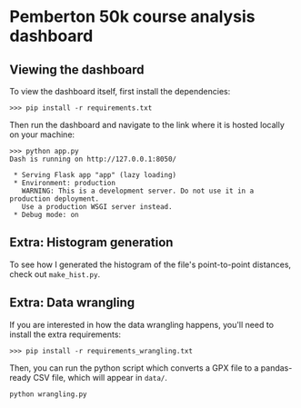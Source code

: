 # Pemberton 50k course analysis dashboard

## Viewing the dashboard

To view the dashboard itself, first install the dependencies:
```
>>> pip install -r requirements.txt
```
Then run the dashboard and navigate to the link where it is hosted locally
on your machine:
```
>>> python app.py
Dash is running on http://127.0.0.1:8050/

 * Serving Flask app "app" (lazy loading)
 * Environment: production
   WARNING: This is a development server. Do not use it in a production deployment.
   Use a production WSGI server instead.
 * Debug mode: on
```

## Extra: Histogram generation

To see how I generated the histogram of the file's point-to-point distances,
check out `make_hist.py`.

## Extra: Data wrangling

If you are interested in how the data wrangling happens, you'll need
to install the extra requirements:
```
>>> pip install -r requirements_wrangling.txt
```
Then, you can run the python script which converts a GPX file to a
pandas-ready CSV file, which will appear in `data/`.
```
python wrangling.py
```